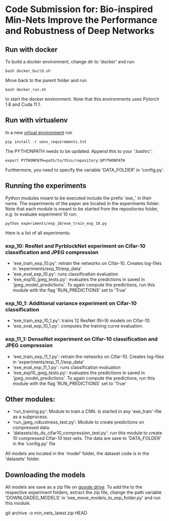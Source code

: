 # Code Submission for: Bio-inspired Min-Nets Improve the Performance and Robustness of Deep Networks

## Run with docker

To build a docker environment, change dir to 'docker' and run:
```
bash docker_build.sh
```
Move back to the parent folder and run
```
bash docker_run.sh
```
to start the docker environment. Note that this environments uses Pytorch 1.8 and Cuda 11.1.

## Run with virtualenv

In a new [virtual environment](https://packaging.python.org/guides/installing-using-pip-and-virtual-environments/) run
```
pip install -r venv_requirements.txt
```

The PYTHONPATH needs to be updated. Append this to your '.bashrc':
```
export PYTHONPATH=path/to/this/repository:$PYTHONPATH
```

Furthermore, you need to specify the variable 'DATA_FOLDER' in 'config.py'.

## Running the experiments

Python modules meant to be executed include the prefix 'exe_' in their name. The experiments of the paper are located in the experiments folder. Note that each module is meant to be started from the repositories folder, e.g. to evaluate experiment 10 run:

```
python experiments/exp_10/exe_train_exp_10.py
```

Here is a list of all experiments:

### exp_10: ResNet and PyrblockNet experiment on Cifar-10 classification and JPEG compression

* 'exe_train_exp_10.py': retrain the networks on Cifar-10. Creates log-files in 'experiments/exp_10/exp_data'
* 'exe_eval_exp_10.py': runs classification evaluation
* 'exe_exp10_jpeg_tests.py': evaluates the predictions in saved in 'jpeg_model_predictions'. To again compute the predictions, run this module with the flag 'RUN_PREDICTIONS' set to 'True'
### exp_10_1: Additional variance experiment on Cifar-10 classification

* 'exe_train_exp_10_1.py': trains 12 ResNet (N=9) models on Cifar-10.
* 'exe_eval_exp_10_1.py': computes the training curve evaluation.

### exp_11_1: DenseNet experiment on Cifar-10 classification and JPEG compression

* 'exe_train_exp_11_1.py': retrain the networks on Cifar-10. Creates log-files in 'experiments/exp_11_1/exp_data'
* 'exe_eval_exp_11_1.py': runs classification evaluation
* 'exe_exp10_jpeg_tests.py': evaluates the predictions in saved in 'jpeg_model_predictions'. To again compute the predictions, run this module with the flag 'RUN_PREDICTIONS' set to 'True'

## Other modules:

* 'run_training.py': Module to train a CNN. Is started in any 'exe_train'-file as a subprocess.
* 'run_jpeg_robustness_test.py': Module to create predictions on compressed data.
* 'datasets/ds_ds_cifar10_compression_test.py': run this module to create 10 compressed Cifar-10 test-sets. The data are save to 'DATA_FOLDER' in the 'config.py' file

All models are located in the 'model' folder, the dataset code is in the 'datasets' folder.

## Downloading the models

All models are save as a zip file on [google drive](). To add the to the respective experiment folders, extract the zip file, change the path variable 'DOWNLOADED_MODELS' in 'exe_move_models_to_exp_folder.py' and run this module. 


git archive -o min_nets_latest.zip HEAD